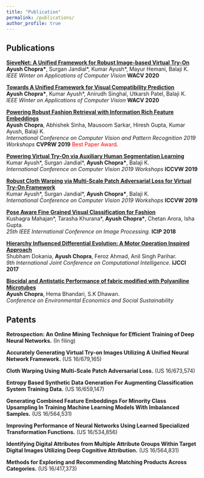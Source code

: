 ```yaml
---
title: "Publication"
permalink: /publications/
author_profile: true
---
```


## Publications

<b>[SieveNet: A Unified Framework for Robust Image-based Virtual Try-On](../publications/vitonwacv)</b> <br>
<b>Ayush Chopra\*</b>, Surgan Jandial\*, Kumar Ayush\*, Mayur Hemani, Balaji K. <br><i>IEEE Winter on Applications of Computer Vision</i> <b>WACV 2020</b>

<b>[Towards A Unified Framework for Visual Compatibility Prediction](../publications/compatibilitywacv)</b> <br>
<b>Ayush Chopra\*</b>, Kumar Ayush\*, Anirudh Singhal, Utkarsh Patel, Balaji K. <br><i>IEEE Winter on Applications of Computer Vision</i> <b>WACV 2020</b>

<b>[Powering Robust Fashion Retrieval with Information Rich Feature Embeddings](../publications/cvprw2019)</b> <br>
<b>Ayush Chopra</b>, Abhishek Sinha, Mausoom Sarkar, Hiresh Gupta, Kumar Ayush, Balaji K. <br><i>International Conference on Computer Vision and Pattern Recognition 2019 Workshops</i> <b>CVPRW 2019</b> <span style="color:red">Best Paper Award</span>.

<b>[Powering Virtual Try-On via Auxiliary Human Segmentation Learning](../publications/iccvw_cvfad)</b> <br>
Kumar Ayush\*, Surgan Jandial\*, <b>Ayush Chopra\*</b>, Balaji K. <br><i>International Conference on Computer Vision 2019 Workshops</i> <b>ICCVW 2019</b>

<b>[Robust Cloth Warping via Multi-Scale Patch Adversarial Loss for Virtual Try-On Framework](../publications/iccvw_hbu)</b> <br>
Kumar Ayush\*, Surgan Jandial\*, <b>Ayush Chopra\*</b>, Balaji K. <br><i>International Conference on Computer Vision 2019 Workshops</i> <b>ICCVW 2019</b>

<b>[Pose Aware Fine Grained Visual Classification for Fashion](../publications/FGVC)</b> <br>
Kushagra Mahajan\*, Tarasha Khurana\*, <b>Ayush Chopra\*</b>, Chetan Arora, Isha Gupta. <br><i>25th IEEE International Conference on Image Processing.</i> <b>ICIP 2018</b>

<b>[Hierarchy Influenced Differential Evolution: A Motor Operation Inspired Approach](../publications/HIDE)</b> <br>
Shubham Dokania, <b>Ayush Chopra</b>, Feroz Ahmad, Anil Singh Parihar. <br><i>9th International Joint Conference on Computational Intelligence.</i> <b>IJCCI 2017</b>

<b>[Biocidal and Antistatic Performance of fabric modified with Polyaniline Microtubes](../publications/chem)</b><br>
<b>Ayush Chopra</b>, Hema Bhandari, S.K Dhawan. <br><i>Conference on Environmental Economics and Social Sustainability</i>

## Patents

<b>Retrospection: An Online Mining Technique for Efficient Training of Deep Neural Networks.</b> (In filing) <br>

<b>Accurately Generating Virtual Try-on Images Utilizing A Unified Neural Network Framework.</b> (US 16/679,165) <br>

<b>Cloth Warping Using Multi-Scale Patch Adversarial Loss.</b> (US 16/673,574) <br>

<b>Entropy Based Synthetic Data Generation For Augmenting Classification System Training Data.</b> (US 16/659,147) <br>

<b>Generating Combined Feature Embeddings For Minority Class Upsampling In Training Machine Learning Models With Imbalanced Samples.</b> (US 16/564,531) <br>

<b>Improving Performance of Neural Networks Using Learned Specialized Transformation Functions.</b> (US 16/534,856) <br>

<b>Identifying Digital Attributes from Multiple Attribute Groups Within Target Digital Images Utilizing Deep Cognitive Attribution.</b> (US 16/564,831) <br>

<b>Methods for Exploring and Recommending Matching Products Across Categories.</b> (US 16/417,373) <br>

